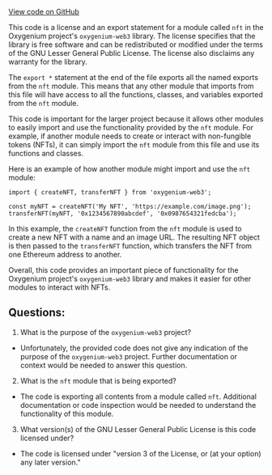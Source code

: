 [View code on GitHub](https://github.com/oxygenium-network/oxygenium-web3/packages/web3/src/token/index.ts)

This code is a license and an export statement for a module called `nft` in the Oxygenium project's `oxygenium-web3` library. The license specifies that the library is free software and can be redistributed or modified under the terms of the GNU Lesser General Public License. The license also disclaims any warranty for the library.

The `export *` statement at the end of the file exports all the named exports from the `nft` module. This means that any other module that imports from this file will have access to all the functions, classes, and variables exported from the `nft` module.

This code is important for the larger project because it allows other modules to easily import and use the functionality provided by the `nft` module. For example, if another module needs to create or interact with non-fungible tokens (NFTs), it can simply import the `nft` module from this file and use its functions and classes.

Here is an example of how another module might import and use the `nft` module:

```
import { createNFT, transferNFT } from 'oxygenium-web3';

const myNFT = createNFT('My NFT', 'https://example.com/image.png');
transferNFT(myNFT, '0x1234567890abcdef', '0x0987654321fedcba');
```

In this example, the `createNFT` function from the `nft` module is used to create a new NFT with a name and an image URL. The resulting NFT object is then passed to the `transferNFT` function, which transfers the NFT from one Ethereum address to another.

Overall, this code provides an important piece of functionality for the Oxygenium project's `oxygenium-web3` library and makes it easier for other modules to interact with NFTs.
## Questions: 
 1. What is the purpose of the `oxygenium-web3` project?
- Unfortunately, the provided code does not give any indication of the purpose of the `oxygenium-web3` project. Further documentation or context would be needed to answer this question.

2. What is the `nft` module that is being exported?
- The code is exporting all contents from a module called `nft`. Additional documentation or code inspection would be needed to understand the functionality of this module.

3. What version(s) of the GNU Lesser General Public License is this code licensed under?
- The code is licensed under "version 3 of the License, or (at your option) any later version."